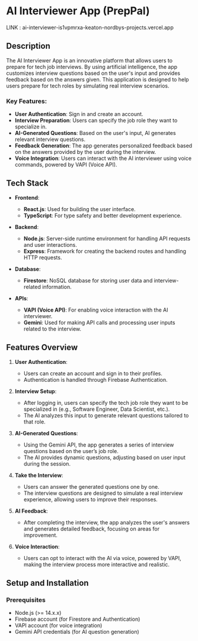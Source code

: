 # AI Interviewer App (PrepPal)
LINK : ai-interviewer-is1vpmrxa-keaton-nordbys-projects.vercel.app

## Description

The AI Interviewer App is an innovative platform that allows users to prepare for tech job interviews. By using artificial intelligence, the app customizes interview questions based on the user's input and provides feedback based on the answers given. This application is designed to help users prepare for tech roles by simulating real interview scenarios.

### Key Features:
- **User Authentication**: Sign in and create an account.
- **Interview Preparation**: Users can specify the job role they want to specialize in.
- **AI-Generated Questions**: Based on the user's input, AI generates relevant interview questions.
- **Feedback Generation**: The app generates personalized feedback based on the answers provided by the user during the interview.
- **Voice Integration**: Users can interact with the AI interviewer using voice commands, powered by VAPI (Voice API).

## Tech Stack

- **Frontend**: 
  - **React.js**: Used for building the user interface.
  - **TypeScript**: For type safety and better development experience.

- **Backend**: 
  - **Node.js**: Server-side runtime environment for handling API requests and user interactions.
  - **Express**: Framework for creating the backend routes and handling HTTP requests.

- **Database**: 
  - **Firestore**: NoSQL database for storing user data and interview-related information.

- **APIs**:
  - **VAPI (Voice API)**: For enabling voice interaction with the AI interviewer.
  - **Gemini**: Used for making API calls and processing user inputs related to the interview.

## Features Overview

1. **User Authentication**:
   - Users can create an account and sign in to their profiles.
   - Authentication is handled through Firebase Authentication.

2. **Interview Setup**:
   - After logging in, users can specify the tech job role they want to be specialized in (e.g., Software Engineer, Data Scientist, etc.).
   - The AI analyzes this input to generate relevant questions tailored to that role.

3. **AI-Generated Questions**:
   - Using the Gemini API, the app generates a series of interview questions based on the user’s job role.
   - The AI provides dynamic questions, adjusting based on user input during the session.

4. **Take the Interview**:
   - Users can answer the generated questions one by one.
   - The interview questions are designed to simulate a real interview experience, allowing users to improve their responses.

5. **AI Feedback**:
   - After completing the interview, the app analyzes the user's answers and generates detailed feedback, focusing on areas for improvement.

6. **Voice Interaction**:
   - Users can opt to interact with the AI via voice, powered by VAPI, making the interview process more interactive and realistic.

## Setup and Installation

### Prerequisites
- Node.js (>= 14.x.x)
- Firebase account (for Firestore and Authentication)
- VAPI account (for voice integration)
- Gemini API credentials (for AI question generation)
